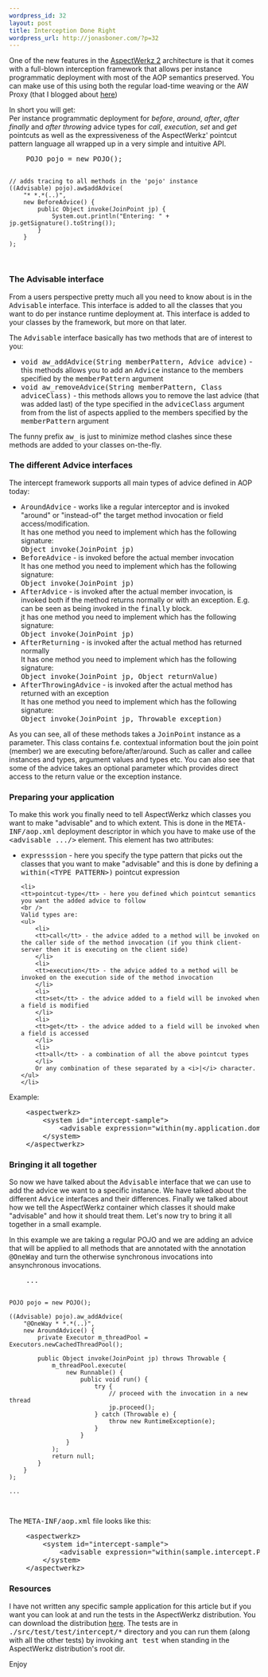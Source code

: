 ```yaml
--- 
wordpress_id: 32
layout: post
title: Interception Done Right
wordpress_url: http://jonasboner.com/?p=32
---
```

<p>
One of the new features in the <a href="http://aspectwerkz.codehaus.org/index.html">AspectWerkz 2</a> architecture is that it comes with a full-blown interception framework that allows per instance programmatic deployment with most of  the AOP semantics preserved. You can make use of this using both the regular load-time weaving or the AW Proxy (that I blogged about <a href="http://blogs.codehaus.org/people/jboner/archives/000914_awproxy_proxy_on_steroids.html">here</a>)
</p>

<p>
In short you will get: 
<br />
Per instance programmatic deployment for <i>before</i>, <i>around</i>, <i>after</i>, <i>after finally</i> and <i>after throwing</i> advice types for <i>call</i>, <i>execution</i>, <i>set</i> and <i>get</i> pointcuts as well as the expressiveness of the AspectWerkz' pointcut pattern language all wrapped up in a very simple and intuitive API.  
</p>

<p>
<pre>
    POJO pojo = new POJO();

    // adds tracing to all methods in the 'pojo' instance
    ((Advisable) pojo).aw$addAdvice(
        "* *.*(..)",
        new BeforeAdvice() {
            public Object invoke(JoinPoint jp) {
                System.out.println("Entering: " + jp.getSignature().toString());
            }
        }
    );
</pre>
</p>

<h3>The Advisable interface</h3>
<p>
From a users perspective pretty much all you need to know about is in the <tt>Advisable</tt> interface. This interface is added to all the classes that you want to do per instance runtime deployment at. This interface is added to your classes by the framework, but more on that later. 
</p>

<p>
The <tt>Advisable</tt> interface basically has two methods that are of interest to you:
<ul>
    <li>
    <tt>void aw_addAdvice(String memberPattern, Advice advice)</tt> - this methods allows you to add an <tt>Advice</tt> instance to the members specified by the <tt>memberPattern</tt> argument
    </li>
    <li>
    <tt>void aw_removeAdvice(String memberPattern, Class adviceClass)</tt> - this methods allows you to remove the last advice (that was added last) of the type specified in the <tt>adviceClass</tt> argument from from the list of aspects applied to the members specified by the <tt>memberPattern</tt> argument
    </li>
</ul>
The funny prefix <tt>aw_</tt> is just to minimize method clashes since these methods are added to your classes on-the-fly.
</p>

<h3>The different Advice interfaces</h3>
<p>
The intercept framework supports all main types of advice defined in AOP today:
<ul>
    <li>
    <tt>AroundAdvice</tt> - works like a regular interceptor and is invoked "around" or "instead-of" the target method invocation or field access/modification.
    <br />
    It has one method you need to implement which has the following signature:
    <br />
    <tt>Object invoke(JoinPoint jp)</tt>
    </li>
    <li>
    <tt>BeforeAdvice</tt> - is invoked before the actual member invocation
    <br />
    It has one method you need to implement which has the following signature:
    <br />
    <tt>Object invoke(JoinPoint jp)</tt>
    </li>
    <li>
    <tt>AfterAdvice</tt> - is invoked after the actual member invocation, is invoked both if the method returns normally or with an exception. E.g. can be seen as being invoked in the <tt>finally</tt> block.
    <br />
    jt has one method you need to implement which has the following signature:
    <br />
    <tt>Object invoke(JoinPoint jp)</tt>
    </li>
    <li>
    <tt>AfterReturning</tt> - is invoked after the actual method has returned normally 
    <br />
    It has one method you need to implement which has the following signature:
    <br />
    <tt>Object invoke(JoinPoint jp, Object returnValue)</tt>
    </li>
    <li>
    <tt>AfterThrowingAdvice</tt> - is invoked after the actual method has returned with an exception 
    <br />
    It has one method you need to implement which has the following signature:
    <br />
    <tt>Object invoke(JoinPoint jp, Throwable exception)</tt>
    </li>
</ul>
As you can see, all of these methods takes a <tt>JoinPoint</tt> instance as a parameter. This class contains f.e. contextual information bout the join point (member) we are executing before/after/around. Such as caller and callee instances and types, argument values and types etc. You can also see that some of the advice takes an optional parameter which provides direct access to the return value or the exception instance. 
</p>

<h3>Preparing your application</h3>
<p>
To make this work you finally need to tell AspectWerkz which classes you want to make "advisable" and to which extent. This is done in the <tt>META-INF/aop.xml</tt> deployment descriptor in which you have to make use of the <tt>&lt;advisable .../&gt;</tt> element. This element has two attributes:
<ul>
    <li>
    <tt>expresssion</tt> - here you specify the type pattern that picks out the classes that you want to make "advisable" and this is done by defining a <tt>within(&lt;TYPE PATTERN&gt;)</tt> pointcut expression 
    </li>

    <li>
    <tt>pointcut-type</tt> - here you defined which pointcut semantics you want the added advice to follow
    <br />
    Valid types are:
    <ul>
        <li>
        <tt>call</tt> - the advice added to a method will be invoked on the caller side of the method invocation (if you think client-server then it is executing on the client side)
        </li>
        <li>
        <tt>execution</tt> - the advice added to a method will be invoked on the execution side of the method invocation
        </li>
        <li>
        <tt>set</tt> - the advice added to a field will be invoked when a field is modified 
        </li>
        <li>
        <tt>get</tt> - the advice added to a field will be invoked when a field is accessed
        </li>
        <li>
        <tt>all</tt> - a combination of all the above pointcut types
        </li>
        Or any combination of these separated by a <i>|</i> character.
    </ul>
    </li>
</ul>
</p>

<p>
Example:
<pre>
    &lt;aspectwerkz&gt;
        &lt;system id="intercept-sample"&gt;
            &lt;advisable expression="within(my.application.domain.*)" pointcut-type="call|set|get"/&gt;
        &lt;/system&gt;
    &lt;/aspectwerkz&gt;
</pre>
</p>

<h3>Bringing it all together</h3>
<p>
So now we have talked about the <tt>Advisable</tt> interface that we can use to add the advice we want to a specific instance. We have talked about the different <tt>Advice</tt> interfaces and their differences. Finally we talked about how we tell the AspectWerkz container which classes it should make "advisable" and how it should treat them. Let's now try to bring it all together in a small example.
</p>

<p>
In this example we are taking a regular POJO and we are adding an advice that will be applied to all methods that are annotated with the annotation <tt>@OneWay</tt> and turn the otherwise synchronous invocations into ansynchronous invocations.  
<pre>
    ...

    POJO pojo = new POJO();

    ((Advisable) pojo).aw_addAdvice(
        "@OneWay * *.*(..)",
        new AroundAdvice() {
            private Executor m_threadPool = Executors.newCachedThreadPool();

            public Object invoke(JoinPoint jp) throws Throwable {
                m_threadPool.execute(
                    new Runnable() {
                        public void run() {
                            try {
                                // proceed with the invocation in a new thread
                                jp.proceed();
                            } catch (Throwable e) {
                                throw new RuntimeException(e);
                            }
                        }
                    }
                );
                return null;
            }
        }
    );

    ...
</pre>

The <tt>META-INF/aop.xml</tt> file looks like this:
<pre>
    &lt;aspectwerkz&gt;
        &lt;system id="intercept-sample"&gt;
            &lt;advisable expression="within(sample.intercept.POJO)" pointcut-type="call"/&gt;
        &lt;/system&gt;
    &lt;/aspectwerkz&gt;
</pre>
</p>

<h3>Resources</h3>
<p>
I have not written any specific sample application for this article but if you want you can look at and run the tests in the AspectWerkz distribution. You can download the distribution <a href="http://aspectwerkz.codehaus.org/releases.html">here</a>. The tests are in <tt>./src/test/test/intercept/*</tt> directory and you can run them (along with all the other tests) by invoking <tt>ant test</tt> when standing in the AspectWerkz distribution's root dir.
</p>
Enjoy
